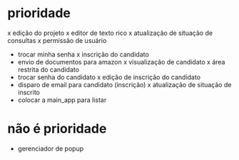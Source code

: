 # prioridade

x edição do projeto
x editor de texto rico
x atualização de situação de consultas
x permissão de usuário
- trocar minha senha
x inscrição do candidato 
- envio de documentos para amazon
x visualização de candidato
x área restrita do candidato
- trocar senha do candidato
x edição de inscrição do candidato
- disparo de email para candidato (inscrição)
x atualização de situação de inscrito
- colocar a main_app para listar

# não é prioridade

- gerenciador de popup
